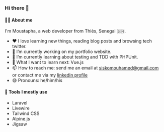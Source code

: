 ### Hi there 👋

#### 👨‍💻 About me

I'm Moustapha, a web developer from Thiès, Senegal 🇸🇳.

- ❤️ I love learning new things, reading blog posts and browsing tech twitter.
- 🔭 I’m currently working on my portfolio website.
- 🌱 I’m currently learning about testing and TDD with PHPUnit.
- 🤔 What I want to learn next: Vue.js
- 📫 How to reach me: send me an email at siskomouhamed@gmail.com or contact me via my [linkedin profile](https://www.linkedin.com/in/mouhamadou-moustapha-sissokho-548a55125/) 
- 😄 Pronouns: he/him/his

#### 🔧 Tools I mostly use

- Laravel
- Livewire
- Tailwind CSS
- Alpine.js
- Jigsaw
